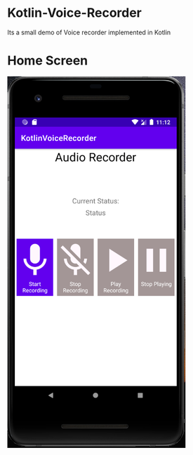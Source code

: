 # Kotlin-Voice-Recorder
Its a small demo of Voice recorder implemented in Kotlin


# Home Screen 
![alt text](/screenshots/home.PNG)
